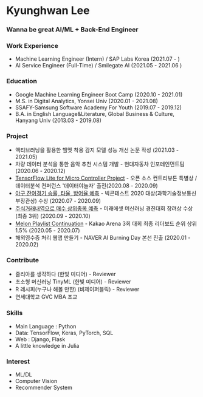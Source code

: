 # Kyunghwan Lee

### Wanna be great AI/ML + Back-End Engineer



### Work Experience

- Machine Learning Engineer (Intern) / SAP Labs Korea (2021.07 - )
- AI Service Engineer (Full-Time) / Smilegate AI (2021.05 - 2021.06 )



### Education

- Google Machine Learning Engineer Boot Camp (2020.10 - 2021.01)
- M.S. in Digital Analytics, Yonsei Univ (2020.01 - 2021.08)
- SSAFY-Samsung Software Academy For Youth (2019.07 - 2019.12)
- B.A. in English Language&Literature, Global Business & Culture, Hanyang Univ (2013.03 - 2019.08)



### Project

- 액티브러닝을 활용한 헬멧 착용 감지 모델 성능 개선 논문 작성 (2021.03 - 2021.05)
- 차량 데이터 분석을 통한 음악 추천 시스템 개발 - 현대자동차 인포테인먼트팀 (2020.06 - 2020.12)
- [TensorFlow Lite for Micro Controller Project](https://github.com/yunho0130/tensorflow-lite) - 오픈 소스 컨트리뷰톤 특별상 / 데이터분석 컨퍼런스 '데이터야놀자' 출전(2020.08 - 2020.09)
- [야구 잔여경기 승률, 타율, 방어율 예측](https://github.com/kyunghwanleethebest/bigcontest10027) - 빅콘테스트 2020 대상(과학기술정보통신부장관상) 수상 (2020.07 - 2020.09) 
- [주식거래내역으로 매수 상위종목 예측](https://github.com/kyunghwanleethebest/MA_Competition) - 미래에셋 머신러닝 경진대회 장려상 수상 (최종 3위) (2020.09 - 2020.10)
- [Melon Playlist Continuation](https://github.com/Hey-Google/kakao_arena) - Kakao Arena 3회 대회 최종 리더보드 순위 상위 1.5% (2020.05 - 2020.07)
- 해외영수증 처리 웹앱 만들기 - NAVER AI Burning Day 본선 진출 (2020.01 - 2020.02)



### Contribute

- 줄리아를 생각하다 (한빛 미디어) - Reviewer
- 초소형 머신러닝 TinyML (한빛 미디어) - Reviewer
- R 레시피(누구나 해볼 만한) (비제이퍼블릭) - Reviewer
- 연세대학교 GVC MBA 조교



### Skills

- Main Language : Python
- Data: TensorFlow, Keras, PyTorch, SQL
- Web : Django, Flask
- A little knowledge in  Julia

  



### Interest

- ML/DL
- Computer Vision 
- Recommender System